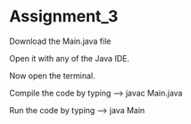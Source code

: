 # Assignment_3
Download the Main.java file

Open it with any of the Java IDE.

Now open the terminal.

Compile the code by typing --> javac Main.java

Run the code by typing --> java Main
